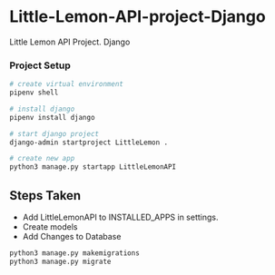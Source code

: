 # Little-Lemon-API-project-Django
Little Lemon API Project. Django

### Project Setup
```bash
# create virtual environment
pipenv shell

# install django
pipenv install django

# start django project
django-admin startproject LittleLemon .

# create new app
python3 manage.py startapp LittleLemonAPI
```
## Steps Taken
- Add LittleLemonAPI to INSTALLED_APPS in settings.
- Create models
- Add Changes to Database
```bash
python3 manage.py makemigrations
python3 manage.py migrate
```